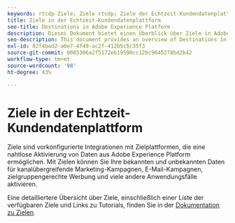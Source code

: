 ```yaml
---
keywords: rtcdp-Ziele; Ziele rtcdp; Ziele der Echtzeit-Kundendatenplattform
title: Ziele in der Echtzeit-Kundendatenplattform
seo-title: Destinations in Adobe Experience Platform
description: Dieses Dokument bietet einen Überblick über Ziele in Adobe Experience Platform
seo-description: This document provides an overview of Destinations in Adobe Experience Platform
exl-id: 82f4bad2-a0e7-4f49-ac2f-412b5c5c35f3
source-git-commit: 0085306a2f5172eb19590cc12bc9645278bd2b42
workflow-type: tm+mt
source-wordcount: '98'
ht-degree: 43%

---
```


# Ziele in der Echtzeit-Kundendatenplattform

Ziele sind vorkonfigurierte Integrationen mit Zielplattformen, die eine nahtlose Aktivierung von Daten aus Adobe Experience Platform ermöglichen. Mit Zielen können Sie Ihre bekannten und unbekannten Daten für kanalübergreifende Marketing-Kampagnen, E-Mail-Kampagnen, zielgruppengerechte Werbung und viele andere Anwendungsfälle aktivieren.

Eine detailliertere Übersicht über Ziele, einschließlich einer Liste der verfügbaren Ziele und Links zu Tutorials, finden Sie in der [Dokumentation zu Zielen](../../destinations/home.md).
